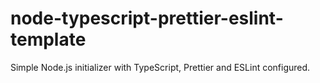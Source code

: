 # node-typescript-prettier-eslint-template
Simple Node.js initializer with TypeScript, Prettier and ESLint configured.
